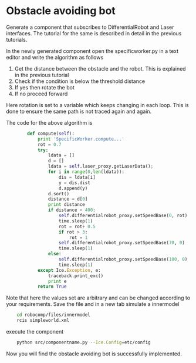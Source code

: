 # Obstacle avoiding bot

Generate a component that subscribes to DifferentialRobot and Laser interfaces. The tutorial for the same is described in detail in the previous tutorials.

In the newly generated component open the specificworker.py in a text editor and write the algorithm as follows

1. Get the distance between the obstacle and the robot. This is explained in the previous tutorial
2. Check if the condition is below the threshold distance
3. If yes then rotate the bot
4. If no proceed forward

Here rotation is set to a variable which keeps changing in each loop. This is done to ensure the same path is not traced again and again.

The code for the above algorithm is

```python
		def compute(self):
			print 'SpecificWorker.compute...'
			rot = 0.7
			try:
				ldata = []
				d = []
				ldata = self.laser_proxy.getLaserData();
				for i in range(0,len(ldata)):
					dis = ldata[i]
					y = dis.dist
					d.append(y)
				d.sort()
				distance = d[0]
				print distance
				if distance < 400:
					self.differentialrobot_proxy.setSpeedBase(0, rot)
					time.sleep(1)
					rot = rot+ 0.5
					if rot > 3:
						rot = 1
					self.differentialrobot_proxy.setSpeedBase(70, 0)
					time.sleep(1)
				else:
					self.differentialrobot_proxy.setSpeedBase(100, 0)
					time.sleep(1)
			except Ice.Exception, e:
				traceback.print_exc()
				print e
			return True
```

Note that here the values set are arbitrary and can be changed according to your requirements. Save the file and in a new tab simulate a innermodel

```bash
	cd robocomp/files/innermodel
	rcis simpleworld.xml
 ```
execute the component

```bash
	python src/componentname.py --Ice.Config=etc/config
```

Now you will find the obstacle avoiding bot is successfully implemented.
